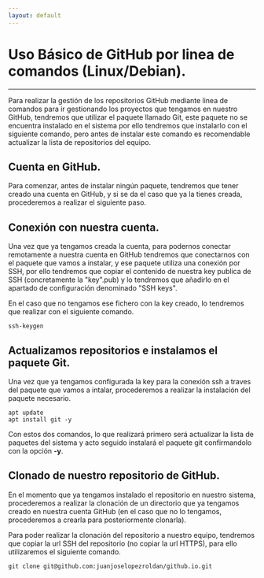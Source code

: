 ```yaml
---
layout: default
---
```


# [](#header-1)Uso Básico de GitHub por linea de comandos (Linux/Debian).
***
Para realizar la gestión de los repositorios GitHub mediante linea de comandos para ir gestionando los proyectos que tengamos en nuestro GitHub, tendremos que utilizar el paquete llamado Git, este paquete no se encuentra instalado en el sistema por ello tendremos que instalarlo con el siguiente comando, pero antes de instalar este comando es recomendable actualizar la lista de repositorios del equipo.

## [](#header-2)Cuenta en GitHub.
Para comenzar, antes de instalar ningún paquete, tendremos que tener creado una cuenta en GitHub, y si se da el caso que ya la tienes creada, procederemos a realizar el siguiente paso.

## [](#header-2)Conexión con nuestra cuenta.
Una vez que ya tengamos creada la cuenta, para podernos conectar remotamente a nuestra cuenta en GitHub tendremos que conectarnos con el paquete que vamos a instalar, y ese paquete utiliza una conexión por SSH, por ello tendremos que copiar el contenido de nuestra key publica de SSH (concretamente la "key".pub) y lo tendremos que añadirlo en el apartado de configuración denominado "SSH keys".

En el caso que no tengamos ese fichero con la key creado, lo tendremos que realizar con el siguiente comando.

```
ssh-keygen
```

## [](#header-2)Actualizamos repositorios e instalamos el paquete Git.
Una vez que ya tengamos configurada la key para la conexión ssh a traves del paquete que vamos a intalar, procederemos a realizar la instalación del paquete necesario.

```
apt update
apt install git -y
```

Con estos dos comandos, lo que realizará primero será actualizar la lista de paquetes del sistema y acto seguido instalará el paquete git confirmandolo con la opción **-y**.

## [](#header-2)Clonado de nuestro repositorio de GitHub.
En el momento que ya tengamos instalado el repositorio en nuestro sistema, procederemos a realizar la clonación de un directorio que ya tengamos creado en nuestra cuenta GitHub (en el caso que no lo tengamos, procederemos a crearla para posteriormente clonarla).

Para poder realizar la clonación del repositorio a nuestro equipo, tendremos que copiar la url SSH del repositorio (no copiar la url HTTPS), para ello utilizaremos el siguiente comando.

```
git clone git@github.com:juanjoselopezroldan/github.io.git
```


